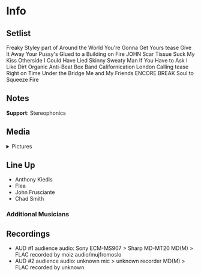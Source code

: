 # Info

## Setlist

Freaky Styley part of
Around the World
You're Gonna Get Yours tease
Give It Away
Your Pussy's Glued to a Building on Fire JOHN
Scar Tissue
Suck My Kiss
Otherside
I Could Have Lied
Skinny Sweaty Man
If You Have to Ask
I Like Dirt
Organic Anti-Beat Box Band
Californication
London Calling tease
Right on Time
Under the Bridge
Me and My Friends
ENCORE BREAK
Soul to Squeeze
Fire

## Notes

**Support**: Stereophonics

## Media 

<details>
  <summary>Pictures</summary>
  <!--<img alt="Setlist" title="Setlist" src="_.jpg" height="200" />
  <img alt="Clipping" title="Clipping" src="_.jpg" height="200" />
  <img alt="Flyer" title="Flyer" src="_.jpg" height="200" />-->
</details>

## Line Up

* Anthony Kiedis
* Flea
* John Frusciante
* Chad Smith

### Additional Musicians

## Recordings

* AUD #1 audience audio: Sony ECM-MS907 > Sharp MD-MT20 MD(M) > FLAC recorded by moiz audio/mujfromoslo
* AUD #2 audience audio: unknown mic > unknown recorder MD(M) > FLAC recorded by unknown
